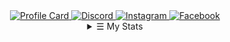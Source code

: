 <div align="center">
  <a href="#">
    <img src="https://cardivo.vercel.app/api?name=Ryuuwiz&description=Hi%F0%9F%91%8B!%20I%27m%20a%20Web%20Developer.%20Nice%20to%20meet%20you!&image=https://avatars.githubusercontent.com/u/50941316?v=4&backgroundColor=%231d1f28&pattern=ticTacToe&colorPattern=%23EFF4F6&opacity=0.05&fontColor=%23eff4f6" alt="Profile Card" />
  </a>
  
  <a href="https://discord.com/users/624934495581372426">
    <img src="https://img.shields.io/badge/-Discord-7289da?style=for-the-badge&logo=Discord&logoColor=white" alt="Discord" />
  <a>
  <a href="https://instagram.com/_ryuuwiz">
    <img src="https://img.shields.io/badge/-Instagram-e4405f?style=for-the-badge&logo=instagram&logoColor=white" alt="Instagram" />
  </a>
  <a href="https://facebook.com/ryuuwiz">
    <img src="https://img.shields.io/badge/-Facebook-1877f2?style=for-the-badge&logo=facebook&logoColor=white" alt="Facebook" />
  </a>

<details>
	<summary>&#9776; My Stats </summary>
	<br>
	<a href="https://github.com/anuraghazra/github-readme-stats">
		<img align="center" src="https://github-readme-stats.vercel.app/api?username=ryuuwiz&show_icons=true&theme=react"/>
	</a>
	<a href="https://github.com/anuraghazra/github-readme-stats">
		<img align="center" src="https://github-readme-stats.vercel.app/api/top-langs/?username=ryuuwiz&layout=compact&theme=react" />
	</a>
</details>
		
</div>

